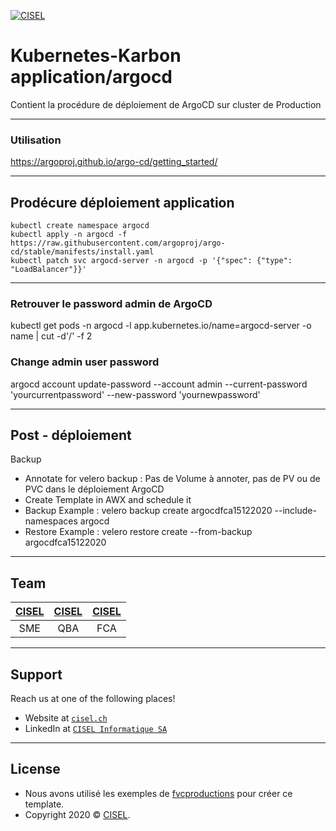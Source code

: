 <a href="https://www.cisel.ch/"><img src="https://www.cisel.ch/wp-content/uploads/2019/05/cisel_80.png" title="CISEL" alt="CISEL"></a>

<!-- [![CISEL](https://www.cisel.ch/)](https://www.cisel.ch/) -->

# Kubernetes-Karbon application/argocd

Contient la procédure de déploiement de ArgoCD sur cluster de Production

---

### Utilisation

https://argoproj.github.io/argo-cd/getting_started/

---


## Prodécure déploiement application


```
kubectl create namespace argocd
kubectl apply -n argocd -f https://raw.githubusercontent.com/argoproj/argo-cd/stable/manifests/install.yaml
kubectl patch svc argocd-server -n argocd -p '{"spec": {"type": "LoadBalancer"}}'
```


---

### Retrouver le password admin de ArgoCD

kubectl get pods -n argocd -l app.kubernetes.io/name=argocd-server -o name | cut -d'/' -f 2


### Change admin user password ###

argocd account update-password   --account admin   --current-password 'yourcurrentpassword'   --new-password 'yournewpassword'

---


## Post - déploiement
Backup
- Annotate for velero backup :  Pas de Volume à annoter, pas de PV ou de PVC dans le déploiement ArgoCD
- Create Template in AWX and schedule it
- Backup Example : velero backup create argocdfca15122020 --include-namespaces argocd
- Restore Example : velero restore create --from-backup argocdfca15122020

---

## Team

| <a href="https://www.cisel.ch" target="_blank">**CISEL**</a> | <a href="https://www.cisel.ch" target="_blank">**CISEL**</a> | <a href="https://www.cisel.ch" target="_blank">**CISEL**</a> |
| :---: |:---:| :---:|
| SME | QBA | FCA |

---

## Support

Reach us at one of the following places!

- Website at <a href="https://www.cisel.ch" target="_blank">`cisel.ch`</a>
- LinkedIn at <a href="https://www.linkedin.com/company/cisel-informatique-sa/" target="_blank">`CISEL Informatique SA`</a>

---

## License
- Nous avons utilisé les exemples de  <a href="https://gist.github.com/fvcproductions/1bfc2d4aecb01a834b46" target="_blank">fvcproductions</a> pour créer ce template.
- Copyright 2020 © <a href="https://www.cisel.ch" target="_blank">CISEL</a>.
